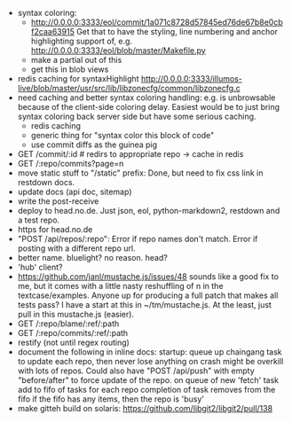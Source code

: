 - syntax coloring:
    - http://0.0.0.0:3333/eol/commit/1a071c8728d57845ed76de67b8e0cbf2caa63915
        Get that to have the styling, line numbering and anchor highlighting support
        of, e.g. http://0.0.0.0:3333/eol/blob/master/Makefile.py
    - make a partial out of this
    - get this in blob views
- redis caching for syntaxHighlight
  http://0.0.0.0:3333/illumos-live/blob/master/usr/src/lib/libzonecfg/common/libzonecfg.c
- need caching and better syntax coloring handling: e.g.
  is unbrowsable because of the client-side coloring delay.
  Easiest would be to just bring syntax coloring back server side but
  have some serious caching.
    - redis caching
    - generic thing for "syntax color this block of code"
    - use commit diffs as the guinea pig
- GET /commit/:id   # redirs to appropriate repo -> cache in redis
- GET /:repo/commits?page=n
- move static stuff to "/static" prefix: Done, but need to fix css link in restdown docs.
- update docs (api doc, sitemap)
- write the post-receive
- deploy to head.no.de. Just json, eol, python-markdown2, restdown and a test repo.
- https for head.no.de
- "POST /api/repos/:repo": Error if repo names don't match. Error if
  posting with a different repo url.
- better name. bluelight? no reason. head?
- 'hub' client?
- https://github.com/janl/mustache.js/issues/48
    sounds like a good fix to me, but it comes with a little nasty
    reshuffling of n in the textcase/examples. Anyone up for producing a full
    patch that makes all tests pass? I have a start at this in ~/tm/mustache.js.
  At the least, just pull in this mustache.js (easier).
- GET /:repo/blame/:ref/:path
- GET /:repo/commits/:ref/:path
- restify (not until regex routing)
- document the following in inline docs:
    startup: queue up chaingang task to update each repo, then never lose anything on crash
        might be overkill with lots of repos. Could also have "POST /api/push" with empty
        "before/after" to force update of the repo.
    on queue of new 'fetch' task add to fifo of tasks for each repo
        completion of task removes from the fifo
        if the fifo has any items, then the repo is 'busy'
- make gitteh build on solaris: https://github.com/libgit2/libgit2/pull/138

